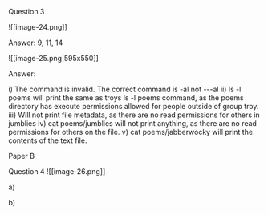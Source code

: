 Question 3

![[image-24.png]]

Answer: 9, 11, 14

![[image-25.png|595x550]]

Answer: 

i) The command is invalid. The correct command is -al not ---al 
ii) ls -l poems will print the same as troys ls -l poems command, as the poems directory has execute permissions allowed for people outside of group troy. 
iii) Will not print file metadata, as there are no read permissions for others in jumblies
iv) cat poems/jumblies will not print anything, as there are no read permissions for others on the file. 
v) cat poems/jabberwocky will print the contents of the text file. 

Paper B

Question 4
![[image-26.png]]

a) 

b)